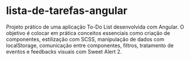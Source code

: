# lista-de-tarefas-angular
Projeto prático de uma aplicação To-Do List desenvolvida com Angular. O objetivo é colocar em prática conceitos essenciais como criação de componentes, estilização com SCSS, manipulação de dados com localStorage, comunicação entre componentes, filtros, tratamento de eventos e feedbacks visuais com Sweet Alert 2.
